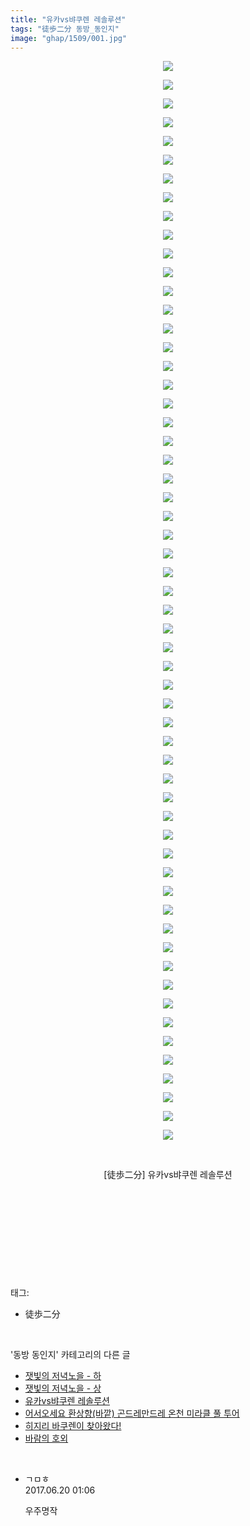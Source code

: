 ```yaml
---
title: "유카vs뱌쿠렌 레솔루션"
tags: "徒歩二分 동방_동인지"
image: "ghap/1509/001.jpg"
---
```

<div class="article">
<p style="text-align: center; clear: none; float: none;"><img src="{{ site.nasurl }}/ghap/1509/001.jpg"/></p>
<p style="text-align: center; clear: none; float: none;"><img src="{{ site.nasurl }}/ghap/1509/002.jpg"/></p>
<p style="text-align: center; clear: none; float: none;"><img src="{{ site.nasurl }}/ghap/1509/003.jpg"/></p>
<p style="text-align: center; clear: none; float: none;"><img src="{{ site.nasurl }}/ghap/1509/004.jpg"/></p>
<p style="text-align: center; clear: none; float: none;"><img src="{{ site.nasurl }}/ghap/1509/005.jpg"/></p>
<p style="text-align: center; clear: none; float: none;"><img src="{{ site.nasurl }}/ghap/1509/006.jpg"/></p>
<p style="text-align: center; clear: none; float: none;"><img src="{{ site.nasurl }}/ghap/1509/007.jpg"/></p>
<p style="text-align: center; clear: none; float: none;"><img src="{{ site.nasurl }}/ghap/1509/008.jpg"/></p>
<p style="text-align: center; clear: none; float: none;"><img src="{{ site.nasurl }}/ghap/1509/009.jpg"/></p>
<p style="text-align: center; clear: none; float: none;"><img src="{{ site.nasurl }}/ghap/1509/010.jpg"/></p>
<p style="text-align: center; clear: none; float: none;"><img src="{{ site.nasurl }}/ghap/1509/011.jpg"/></p>
<p style="text-align: center; clear: none; float: none;"><img src="{{ site.nasurl }}/ghap/1509/012.jpg"/></p>
<p style="text-align: center; clear: none; float: none;"><img src="{{ site.nasurl }}/ghap/1509/013.jpg"/></p>
<p style="text-align: center; clear: none; float: none;"><img src="{{ site.nasurl }}/ghap/1509/014.jpg"/></p>
<p style="text-align: center; clear: none; float: none;"><img src="{{ site.nasurl }}/ghap/1509/015.jpg"/></p>
<p style="text-align: center; clear: none; float: none;"><img src="{{ site.nasurl }}/ghap/1509/016.jpg"/></p>
<p style="text-align: center; clear: none; float: none;"><img src="{{ site.nasurl }}/ghap/1509/017.jpg"/></p>
<p style="text-align: center; clear: none; float: none;"><img src="{{ site.nasurl }}/ghap/1509/018.jpg"/></p>
<p style="text-align: center; clear: none; float: none;"><img src="{{ site.nasurl }}/ghap/1509/019.jpg"/></p>
<p style="text-align: center; clear: none; float: none;"><img src="{{ site.nasurl }}/ghap/1509/020.jpg"/></p>
<p style="text-align: center; clear: none; float: none;"><img src="{{ site.nasurl }}/ghap/1509/021.jpg"/></p>
<p style="text-align: center; clear: none; float: none;"><img src="{{ site.nasurl }}/ghap/1509/022.jpg"/></p>
<p style="text-align: center; clear: none; float: none;"><img src="{{ site.nasurl }}/ghap/1509/023.jpg"/></p>
<p style="text-align: center; clear: none; float: none;"><img src="{{ site.nasurl }}/ghap/1509/024.jpg"/></p>
<p style="text-align: center; clear: none; float: none;"><img src="{{ site.nasurl }}/ghap/1509/025.jpg"/></p>
<p style="text-align: center; clear: none; float: none;"><img src="{{ site.nasurl }}/ghap/1509/026.jpg"/></p>
<p style="text-align: center; clear: none; float: none;"><img src="{{ site.nasurl }}/ghap/1509/027.jpg"/></p>
<p style="text-align: center; clear: none; float: none;"><img src="{{ site.nasurl }}/ghap/1509/028.jpg"/></p>
<p style="text-align: center; clear: none; float: none;"><img src="{{ site.nasurl }}/ghap/1509/029.jpg"/></p>
<p style="text-align: center; clear: none; float: none;"><img src="{{ site.nasurl }}/ghap/1509/030.jpg"/></p>
<p style="text-align: center; clear: none; float: none;"><img src="{{ site.nasurl }}/ghap/1509/031.jpg"/></p>
<p style="text-align: center; clear: none; float: none;"><img src="{{ site.nasurl }}/ghap/1509/032.jpg"/></p>
<p style="text-align: center; clear: none; float: none;"><img src="{{ site.nasurl }}/ghap/1509/033.jpg"/></p>
<p style="text-align: center; clear: none; float: none;"><img src="{{ site.nasurl }}/ghap/1509/034.jpg"/></p>
<p style="text-align: center; clear: none; float: none;"><img src="{{ site.nasurl }}/ghap/1509/035.jpg"/></p>
<p style="text-align: center; clear: none; float: none;"><img src="{{ site.nasurl }}/ghap/1509/036.jpg"/></p>
<p style="text-align: center; clear: none; float: none;"><img src="{{ site.nasurl }}/ghap/1509/037.jpg"/></p>
<p style="text-align: center; clear: none; float: none;"><img src="{{ site.nasurl }}/ghap/1509/038.jpg"/></p>
<p style="text-align: center; clear: none; float: none;"><img src="{{ site.nasurl }}/ghap/1509/039.jpg"/></p>
<p style="text-align: center; clear: none; float: none;"><img src="{{ site.nasurl }}/ghap/1509/040.jpg"/></p>
<p style="text-align: center; clear: none; float: none;"><img src="{{ site.nasurl }}/ghap/1509/041.jpg"/></p>
<p style="text-align: center; clear: none; float: none;"><img src="{{ site.nasurl }}/ghap/1509/042.jpg"/></p>
<p style="text-align: center; clear: none; float: none;"><img src="{{ site.nasurl }}/ghap/1509/043.jpg"/></p>
<p style="text-align: center; clear: none; float: none;"><img src="{{ site.nasurl }}/ghap/1509/044.jpg"/></p>
<p style="text-align: center; clear: none; float: none;"><img src="{{ site.nasurl }}/ghap/1509/045.jpg"/></p>
<p style="text-align: center; clear: none; float: none;"><img src="{{ site.nasurl }}/ghap/1509/046.jpg"/></p>
<p style="text-align: center; clear: none; float: none;"><img src="{{ site.nasurl }}/ghap/1509/047.jpg"/></p>
<p style="text-align: center; clear: none; float: none;"><img src="{{ site.nasurl }}/ghap/1509/048.jpg"/></p>
<p style="text-align: center; clear: none; float: none;"><img src="{{ site.nasurl }}/ghap/1509/049.jpg"/></p>
<p style="text-align: center; clear: none; float: none;"><img src="{{ site.nasurl }}/ghap/1509/050.jpg"/></p>
<p style="text-align: center; clear: none; float: none;"><img src="{{ site.nasurl }}/ghap/1509/051.jpg"/></p>
<p style="text-align: center; clear: none; float: none;"><img src="{{ site.nasurl }}/ghap/1509/052.jpg"/></p>
<p style="text-align: center; clear: none; float: none;"><img src="{{ site.nasurl }}/ghap/1509/053.jpg"/></p>
<p style="text-align: center; clear: none; float: none;"><img src="{{ site.nasurl }}/ghap/1509/054.jpg"/></p>
<p style="text-align: center; clear: none; float: none;"><img src="{{ site.nasurl }}/ghap/1509/055.jpg"/></p>
<p style="text-align: center; clear: none; float: none;"><img src="{{ site.nasurl }}/ghap/1509/056.jpg"/></p>
<p style="text-align: center; clear: none; float: none;"><img src="{{ site.nasurl }}/ghap/1509/057.jpg"/></p>
<p style="text-align: center; clear: none; float: none;"><img src="{{ site.nasurl }}/ghap/1509/058.jpg"/></p>
<p style="text-align: center; clear: none; float: none;"><br/></p>
<p style="text-align: center; clear: none; float: none;">[徒歩二分] 유카vs뱌쿠렌 레솔루션</p>
<p style="text-align: center; clear: none; float: none;"><br/></p>
<p style="text-align: center; clear: none; float: none;"><br/></p>
<p style="text-align: center; clear: none; float: none;"><br/></p>
<p><br/></p>
</div><br/>
<div class="tagTrail">
<p>태그: </p>
<ul>
<li>徒歩二分</li>
</ul>
</div><br/>
<div class="another">
<p>'동방 동인지' 카테고리의 다른 글</p>
<ul>
<li><a href="/2016-08-12-ghap_1511">잿빛의 저녁노을 - 하</a></li>
<li><a href="/2016-08-12-ghap_1510">잿빛의 저녁노을 - 상</a></li>
<li><a href="/2016-08-12-ghap_1509">유카vs뱌쿠렌 레솔루션</a></li>
<li><a href="/2016-08-12-ghap_1508">어서오세요 환상향(바깥) 곤드레만드레 온천 미라클 풀 투어</a></li>
<li><a href="/2016-08-11-ghap_1507">히지리 바쿠렌이 찾아왔다!</a></li>
<li><a href="/2016-08-11-ghap_1506">바람의 호외</a></li>
</ul>
</div><br/>
<div class="cb_module cb_fluid">
<div class="cb_wrt cb_profile">
<div class="comment">
<ul>
<li class="cb_thumb_off" id="comment15017735">
<div class="cb_comment_area">
<div class="cb_info_area">
<div class="cb_section">
<span class="cb_nick_name">ㄱㅁㅎ</span>
</div>
<div class="cb_section">
<span class="cb_date">2017.06.20 01:06 </span>
</div>
</div>
<div class="cb_dsc_comment">
<p class="cb_dsc">
											우주명작
										</p>
</div>
</div></li>
</ul>
</div>
</div><!-- commentList close -->
</div><br/>
